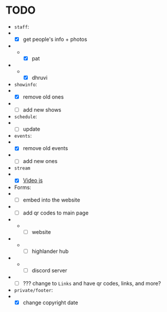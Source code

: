 # TODO

* `staff`:
* * [x] get people's info + photos
* * * [x] pat
* * * [x] dhruvi
* `showinfo`:
* * [x] remove old ones
* * [ ] add new shows
* `schedule`:
* * [ ] update
* `events`:
* * [x] remove old events
* * [ ] add new ones
* `stream`
* * [x] [Video js](https://videojs.com/getting-started/)
* Forms:
* * [ ] embed into the website
* * [ ] add qr codes to main page
* * * [ ] website
* * * [ ] highlander hub
* * * [ ] discord server
* * [ ] ??? change to `Links` and have qr codes, links, and more?
* `private/footer`:
* * [x] change copyright date